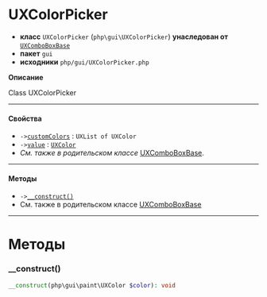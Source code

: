 # UXColorPicker

- **класс** `UXColorPicker` (`php\gui\UXColorPicker`) **унаследован от** [`UXComboBoxBase`](https://github.com/VenityStudio/android/tree/master/jphp-android-ext/api-docs/classes/php/gui/UXComboBoxBase.ru.md)
- **пакет** `gui`
- **исходники** `php/gui/UXColorPicker.php`

**Описание**

Class UXColorPicker

---

#### Свойства

- `->`[`customColors`](#prop-customcolors) : `UXList of UXColor`
- `->`[`value`](#prop-value) : [`UXColor`](https://github.com/VenityStudio/android/tree/master/jphp-android-ext/api-docs/classes/php/gui/paint/UXColor.ru.md)
- *См. также в родительском классе* [UXComboBoxBase](https://github.com/VenityStudio/android/tree/master/jphp-android-ext/api-docs/classes/php/gui/UXComboBoxBase.ru.md).

---

#### Методы

- `->`[`__construct()`](#method-__construct)
- См. также в родительском классе [UXComboBoxBase](https://github.com/VenityStudio/android/tree/master/jphp-android-ext/api-docs/classes/php/gui/UXComboBoxBase.ru.md)

---
# Методы

<a name="method-__construct"></a>

### __construct()
```php
__construct(php\gui\paint\UXColor $color): void
```